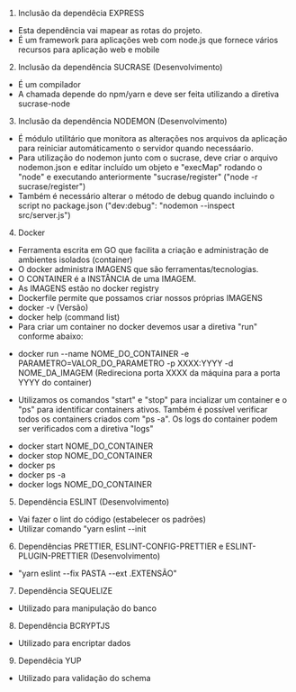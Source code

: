 1. Inclusão da dependêcia EXPRESS

- Esta dependência vai mapear as rotas do projeto.
- É um framework para aplicações web com node.js que fornece vários recursos para aplicação web e mobile

2. Inclusão da dependência SUCRASE (Desenvolvimento)

- É um compilador
- A chamada depende do npm/yarn e deve ser feita utilizando a diretiva sucrase-node

3. Inclusão da dependência NODEMON (Desenvolvimento)

- É módulo utilitário que monitora as alterações nos arquivos da aplicação para reiniciar automáticamento o servidor quando necessáario.
- Para utilização do nodemon junto com o sucrase, deve criar o arquivo nodemon.json e editar incluído um objeto e "execMap" rodando o "node" e executando anteriormente "sucrase/register" ("node -r sucrase/register")
- Também é necessário alterar o método de debug quando incluindo o script no package.json ("dev:debug": "nodemon --inspect src/server.js")

4. Docker

- Ferramenta escrita em GO que facilita a criação e administração de ambientes isolados (container)
- O docker administra IMAGENS que são ferramentas/tecnologias.
- O CONTAINER é a INSTÂNCIA de uma IMAGEM.
- As IMAGENS estão no docker registry
- Dockerfile permite que possamos criar nossos próprias IMAGENS
- docker -v (Versão)
- docker help (command list)
- Para criar um container no docker devemos usar a diretiva "run" conforme abaixo:

* docker run --name NOME_DO_CONTAINER -e PARAMETRO=VALOR_DO_PARAMETRO -p XXXX:YYYY -d NOME_DA_IMAGEM (Redireciona porta XXXX da máquina para a porta YYYY do container)

- Utilizamos os comandos "start" e "stop" para incializar um container e o "ps" para identificar containers ativos. Também é possível verificar todos os containers criados com "ps -a". Os logs do container podem ser verificados com a diretiva "logs"

* docker start NOME_DO_CONTAINER
* docker stop NOME_DO_CONTAINER
* docker ps
* docker ps -a
* docker logs NOME_DO_CONTAINER

5. Dependência ESLINT (Desenvolvimento)

- Vai fazer o lint do código (estabelecer os padrões)
- Utilizar comando "yarn eslint --init

6. Dependências PRETTIER, ESLINT-CONFIG-PRETTIER e ESLINT-PLUGIN-PRETTIER (Desenvolvimento)

- "yarn eslint --fix PASTA --ext .EXTENSÃO"

7. Dependência SEQUELIZE

- Utilizado para manipulação do banco

8. Dependência BCRYPTJS

- Utilizado para encriptar dados

9. Dependêcia YUP

- Utilizado para validação do schema
